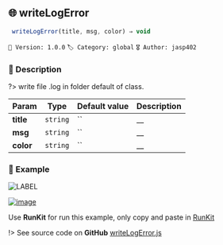 ## 🌐 writeLogError 

```javascript
 writeLogError(title, msg, color) ⇒ void 
``` 


`📢 Version: 1.0.0`  `🏷️ Category: global` `🎖️ Author: jasp402` 

### 📝 Description 


?> write file .log in folder default of class. 


| Param | Type | Default value | Description |
| --- | --- | --- | --- |
| **title** | `string` | `` | __ | 
| **msg** | `string` | `` | __ | 
| **color** | `string` | `` | __ | 



### 🧪 Example 


![LABEL](@example ':include :type=code')




[![image](https://user-images.githubusercontent.com/8978470/89190058-8603d500-d566-11ea-914f-284448e5a1b6.png)](https://npm.runkit.com/js-packtools) 
 
Use **RunKit** for run this example, only copy and paste in [RunKit](https://npm.runkit.com/js-packtools)


!> See source code on **GitHub** [writeLogError.js](https://github.com/jasp402/js-packtools/blob/master/lib/writeLogError.js) 

